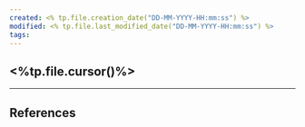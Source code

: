 ```yaml
---
created: <% tp.file.creation_date("DD-MM-YYYY-HH:mm:ss") %>
modified: <% tp.file.last_modified_date("DD-MM-YYYY-HH:mm:ss") %>
tags:
---
```

## <%tp.file.cursor()%>


---
## References
